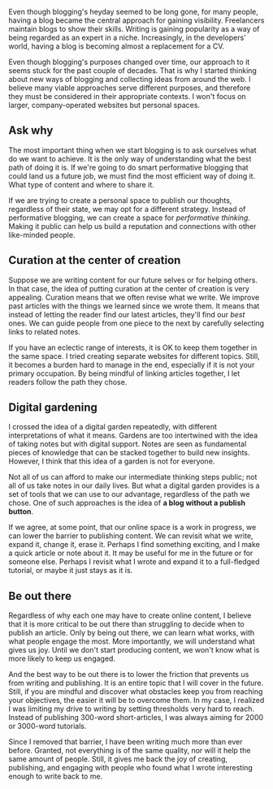 Even though blogging's heyday seemed to be long gone, for many people, having a blog became the central approach for gaining visibility. Freelancers maintain blogs to show their skills. Writing is gaining popularity as a way of being regarded as an expert in a niche. Increasingly, in the developers' world, having a blog is becoming almost a replacement for a CV. 

Even though blogging's purposes changed over time, our approach to it seems stuck for the past couple of decades. That is why I started thinking about new ways of blogging and collecting ideas from around the web. I believe many viable approaches serve different purposes, and therefore they must be considered in their appropriate contexts. I won't focus on larger, company-operated websites but personal spaces. 

## Ask why
The most important thing when we start blogging is to ask ourselves what do we want to achieve. It is the only way of understanding what the best path of doing it is. If we're going to do smart performative blogging that could land us a future job, we must find the most efficient way of doing it. What type of content and where to share it. 

If we are trying to create a personal space to publish our thoughts, regardless of their state, we may opt for a different strategy. Instead of performative blogging, we can create a space for *performative thinking*. Making it public can help us build a reputation and connections with other like-minded people. 

## Curation at the center of creation
Suppose we are writing content for our future selves or for helping others. In that case, the idea of putting curation at the center of creation is very appealing. Curation means that we often revise what we write. We improve past articles with the things we learned since we wrote them. It means that instead of letting the reader find our latest articles, they'll find our *best* ones. We can guide people from one piece to the next by carefully selecting links to related notes. 

If you have an eclectic range of interests, it is OK to keep them together in the same space. I tried creating separate websites for different topics. Still, it becomes a burden hard to manage in the end, especially if it is not your primary occupation. By being mindful of linking articles together, I let readers follow the path they chose. 

## Digital gardening
I crossed the idea of a digital garden repeatedly, with different interpretations of what it means. Gardens are too intertwined with the idea of taking notes but with digital support. Notes are seen as fundamental pieces of knowledge that can be stacked together to build new insights. However, I think that this idea of a garden is not for everyone. 

Not all of us can afford to make our intermediate thinking steps public; not all of us take notes in our daily lives. But what a digital garden provides is a set of tools that we can use to our advantage, regardless of the path we chose. One of such approaches is the idea of **a blog without a publish button**. 

If we agree, at some point, that our online space is a work in progress, we can lower the barrier to publishing content. We can revisit what we write, expand it, change it, erase it. Perhaps I find something exciting, and I make a quick article or note about it. It may be useful for me in the future or for someone else. Perhaps I revisit what I wrote and expand it to a full-fledged tutorial, or maybe it just stays as it is. 

## Be out there
Regardless of why each one may have to create online content, I believe that it is more critical to be out there than struggling to decide when to publish an article. Only by being out there, we can learn what works, with what people engage the most. More importantly, we will understand what gives us joy. Until we don't start producing content, we won't know what is more likely to keep us engaged. 

And the best way to be out there is to lower the friction that prevents us from writing and publishing. It is an entire topic that I will cover in the future. Still, if you are mindful and discover what obstacles keep you from reaching your objectives, the easier it will be to overcome them. In my case, I realized I was limiting my drive to writing by setting thresholds very hard to reach. Instead of publishing 300-word short-articles, I was always aiming for 2000 or 3000-word tutorials. 

Since I removed that barrier, I have been writing much more than ever before. Granted, not everything is of the same quality, nor will it help the same amount of people. Still, it gives me back the joy of creating, publishing, and engaging with people who found what I wrote interesting enough to write back to me. 